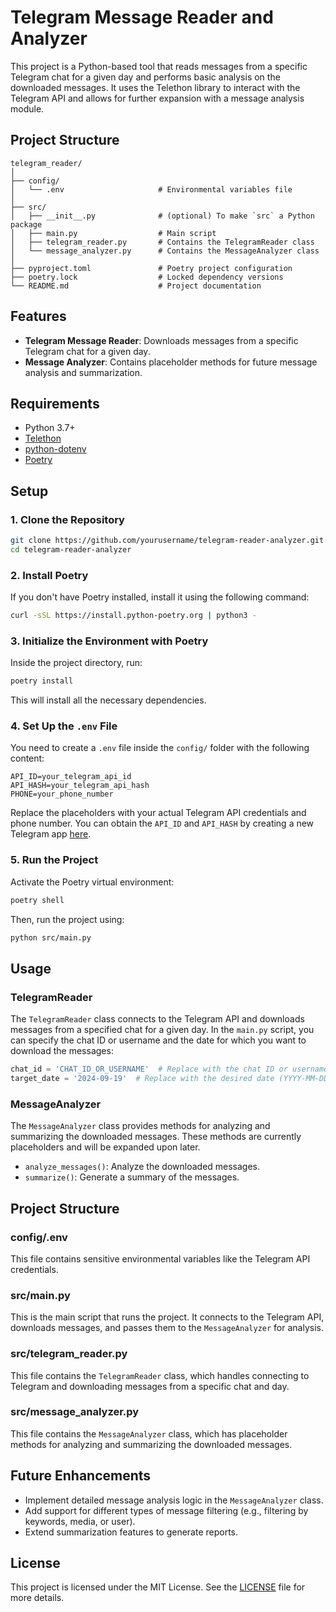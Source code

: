 # Telegram Message Reader and Analyzer

This project is a Python-based tool that reads messages from a specific Telegram chat for a given day and performs basic analysis on the downloaded messages. It uses the Telethon library to interact with the Telegram API and allows for further expansion with a message analysis module.

## Project Structure

```plaintext
telegram_reader/
│
├── config/
│   └── .env                     # Environmental variables file
│
├── src/
│   ├── __init__.py              # (optional) To make `src` a Python package
│   ├── main.py                  # Main script
│   ├── telegram_reader.py       # Contains the TelegramReader class
│   └── message_analyzer.py      # Contains the MessageAnalyzer class
│
├── pyproject.toml               # Poetry project configuration
├── poetry.lock                  # Locked dependency versions
└── README.md                    # Project documentation
```

## Features
- **Telegram Message Reader**: Downloads messages from a specific Telegram chat for a given day.
- **Message Analyzer**: Contains placeholder methods for future message analysis and summarization.
  
## Requirements

- Python 3.7+
- [Telethon](https://github.com/LonamiWebs/Telethon)
- [python-dotenv](https://pypi.org/project/python-dotenv/)
- [Poetry](https://python-poetry.org/)

## Setup

### 1. Clone the Repository

```bash
git clone https://github.com/yourusername/telegram-reader-analyzer.git
cd telegram-reader-analyzer
```

### 2. Install Poetry

If you don't have Poetry installed, install it using the following command:

```bash
curl -sSL https://install.python-poetry.org | python3 -
```

### 3. Initialize the Environment with Poetry

Inside the project directory, run:

```bash
poetry install
```

This will install all the necessary dependencies.

### 4. Set Up the `.env` File

You need to create a `.env` file inside the `config/` folder with the following content:

```plaintext
API_ID=your_telegram_api_id
API_HASH=your_telegram_api_hash
PHONE=your_phone_number
```

Replace the placeholders with your actual Telegram API credentials and phone number. You can obtain the `API_ID` and `API_HASH` by creating a new Telegram app [here](https://my.telegram.org/).

### 5. Run the Project

Activate the Poetry virtual environment:

```bash
poetry shell
```

Then, run the project using:

```bash
python src/main.py
```

## Usage

### TelegramReader

The `TelegramReader` class connects to the Telegram API and downloads messages from a specified chat for a given day. In the `main.py` script, you can specify the chat ID or username and the date for which you want to download the messages:

```python
chat_id = 'CHAT_ID_OR_USERNAME'  # Replace with the chat ID or username
target_date = '2024-09-19'  # Replace with the desired date (YYYY-MM-DD)
```

### MessageAnalyzer

The `MessageAnalyzer` class provides methods for analyzing and summarizing the downloaded messages. These methods are currently placeholders and will be expanded upon later.

- `analyze_messages()`: Analyze the downloaded messages.
- `summarize()`: Generate a summary of the messages.

## Project Structure

### config/.env

This file contains sensitive environmental variables like the Telegram API credentials.

### src/main.py

This is the main script that runs the project. It connects to the Telegram API, downloads messages, and passes them to the `MessageAnalyzer` for analysis.

### src/telegram_reader.py

This file contains the `TelegramReader` class, which handles connecting to Telegram and downloading messages from a specific chat and day.

### src/message_analyzer.py

This file contains the `MessageAnalyzer` class, which has placeholder methods for analyzing and summarizing the downloaded messages.

## Future Enhancements

- Implement detailed message analysis logic in the `MessageAnalyzer` class.
- Add support for different types of message filtering (e.g., filtering by keywords, media, or user).
- Extend summarization features to generate reports.

## License

This project is licensed under the MIT License. See the [LICENSE](LICENSE) file for more details.
